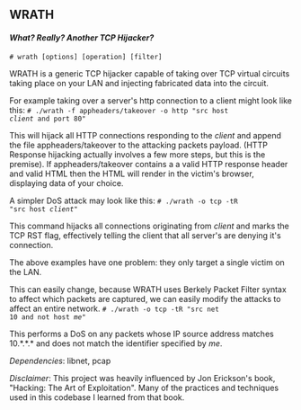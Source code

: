 ## WRATH
#### <i> What? Really? Another TCP Hijacker? </i>

<code># wrath [options] [operation] [filter] </code>

WRATH is a generic TCP hijacker capable of taking over TCP virtual circuits taking place 
on your LAN and injecting fabricated data into the circuit.

For example taking over a server's http connection to a client might look like this:
<code># ./wrath -f appheaders/takeover -o http "src host *client* and port 80"</code>

This will hijack all HTTP connections responding to the *client* and append the file 
appheaders/takeover to the attacking packets payload. (HTTP Response hijacking actually 
involves a few more steps, but this is the premise). If appheaders/takeover contains a 
a valid HTTP response header and valid HTML then the HTML will render in the victim's
browser, displaying data of your choice.

A simpler DoS attack may look like this:
<code># ./wrath -o tcp -tR "src host *client*" </code>

This command hijacks all connections originating from *client* and marks the TCP RST flag, 
effectively telling the client that all server's are denying it's connection.

The above examples have one problem: they only target a single victim on the LAN.

This can easily change, because WRATH uses Berkely Packet Filter syntax to affect which packets
are captured, we can easily modify the attacks to affect an entire network.
<code># ./wrath -o tcp -tR "src net 10 and not host *me*"</code>

This performs a DoS on any packets whose IP source address matches 10.&#42;.&#42;.&#42; and does
not match the identifier specified by *me*.

_Dependencies_: libnet, pcap

_Disclaimer_:
This project was heavily influenced by Jon Erickson's book, "Hacking:
The Art of Exploitation". Many of the practices and techniques used in
this codebase I learned from that book.

